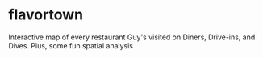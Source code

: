 # flavortown
Interactive map of every restaurant Guy's visited on Diners, Drive-ins, and Dives. Plus, some fun spatial analysis
